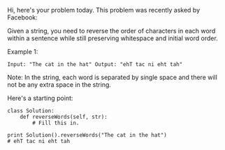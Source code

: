 Hi, here's your problem today. This problem was recently asked by Facebook:

Given a string, you need to reverse the order of characters in each word within a sentence while still preserving whitespace and initial word order.

Example 1:

`Input: "The cat in the hat"
Output: "ehT tac ni eht tah"`

Note: In the string, each word is separated by single space and there will not be any extra space in the string.

Here's a starting point:

```
class Solution:
    def reverseWords(self, str):
        # Fill this in.

print Solution().reverseWords("The cat in the hat")
# ehT tac ni eht tah
```